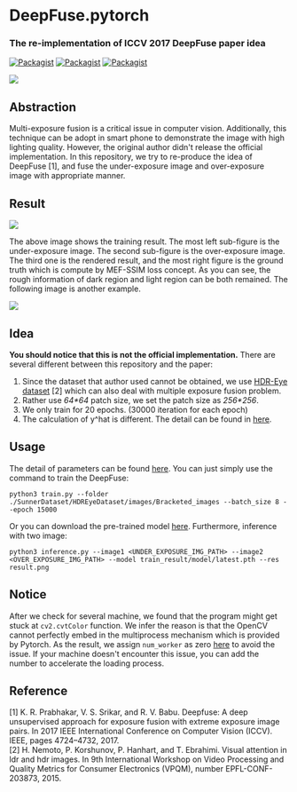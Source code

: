 # DeepFuse.pytorch

### The re-implementation of ICCV 2017 DeepFuse paper idea

[![Packagist](https://img.shields.io/badge/Pytorch-0.4.1-red.svg)]()
[![Packagist](https://img.shields.io/badge/OpenCV-3.4.3-green.svg)]()
[![Packagist](https://img.shields.io/badge/Torchvision_sunner-18.9.15-yellow.svg)](https://github.com/SunnerLi/Torchvision_sunner)

![](https://github.com/SunnerLi/DeepFuse.pytorch/blob/master/img/structure.png)

Abstraction
---
Multi-exposure fusion is a critical issue in computer vision. Additionally, this technique can be adopt in smart phone to demonstrate the image with high lighting quality. However, the original author didn't release the official implementation. In this repository, we try to re-produce the idea of DeepFuse [1], and fuse the under-exposure image and over-exposure image with appropriate manner.     

Result
---
![](https://github.com/SunnerLi/DeepFuse.pytorch/blob/master/img/fuse_result1.png)

The above image shows the training result. The most left sub-figure is the under-exposure image. The second sub-figure is the over-exposure image. The third one is the rendered result, and the most right figure is the ground truth which is compute by MEF-SSIM loss concept. As you can see, the rough information of dark region and light region can be both remained. The following image is another example.    

![](https://github.com/SunnerLi/DeepFuse.pytorch/blob/master/img/fuse_result2.png)

Idea
---
**You should notice that this is not the official implementation.** There are several different between this repository and the paper:
1. Since the dataset that author used cannot be obtained, we use [HDR-Eye dataset](https://mmspg.epfl.ch/hdr-eye?fbclid=IwAR1YLuQvcpu6yM2MsV60LcbURFopzIqqUBKlBUjvbNCQBXxB3iMzgm0Uy8o) [2] which can also deal with multiple exposure fusion problem.
2. Rather use _64*64_ patch size, we set the patch size as _256*256_.    
3. We only train for 20 epochs. (30000 iteration for each epoch)    
4. The calculation of y^hat is different. The detail can be found in [here](https://github.com/SunnerLi/DeepFuse.pytorch/blob/master/loss.py#L100). 

Usage
---
The detail of parameters can be found [here](https://github.com/SunnerLi/DeepFuse.pytorch/blob/master/opts.py). You can just simply use the command to train the DeepFuse:

```
python3 train.py --folder ./SunnerDataset/HDREyeDataset/images/Bracketed_images --batch_size 8 --epoch 15000 
```
Or you can download the pre-trained model [here](https://drive.google.com/file/d/1NYlYeDCyu_KxAjsl9m9X9IXq588rCIq7/view?usp=sharing). Furthermore, inference with two image:

```
python3 inference.py --image1 <UNDER_EXPOSURE_IMG_PATH> --image2 <OVER_EXPOSURE_IMG_PATH> --model train_result/model/latest.pth --res result.png
```

Notice
---
After we check for several machine, we found that the program might get stuck at `cv2.cvtColor` function. We infer the reason is that the OpenCV cannot perfectly embed in the multiprocess mechanism which is provided by Pytorch. As the result, we assign `num_worker` as zero [here](https://github.com/SunnerLi/DeepFuse.pytorch/blob/master/train.py#L38) to avoid the issue. If your machine doesn't encounter this issue, you can add the number to accelerate the loading process.      

Reference
---
[1]  K. R. Prabhakar, V. S. Srikar, and R. V. Babu.  Deepfuse:  A deep unsupervised approach for exposure fusion with extreme exposure image pairs. In 2017 IEEE International Conference on Computer Vision (ICCV). IEEE, pages 4724–4732, 2017.    
[2]  H. Nemoto, P. Korshunov, P. Hanhart, and T. Ebrahimi. Visual attention in ldr and hdr images. In 9th International Workshop on Video Processing and Quality Metrics for Consumer Electronics (VPQM), number EPFL-CONF-203873, 2015.    